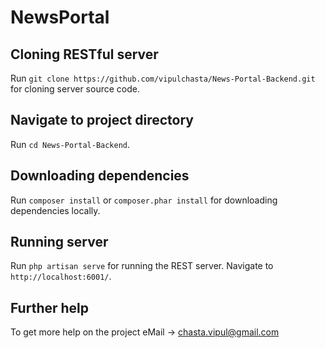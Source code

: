# NewsPortal

## Cloning RESTful server

Run `git clone https://github.com/vipulchasta/News-Portal-Backend.git` for cloning server source code.

## Navigate to project directory

Run `cd News-Portal-Backend`.

## Downloading dependencies

Run `composer install` or `composer.phar install` for downloading dependencies locally.

## Running server

Run `php artisan serve` for running the REST server. Navigate to `http://localhost:6001/`.

## Further help

To get more help on the project eMail -> chasta.vipul@gmail.com
